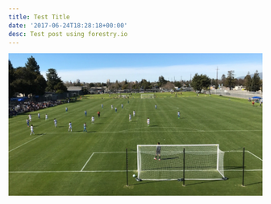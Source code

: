 ```yaml
---
title: Test Title
date: '2017-06-24T18:28:18+00:00'
desc: Test post using forestry.io
---
```



![](/uploads/2017/06/24/12520717.jpeg)

